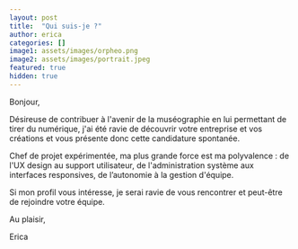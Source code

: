 ```yaml
---
layout: post
title:  "Qui suis-je ?"
author: erica
categories: []
image1: assets/images/orpheo.png
image2: assets/images/portrait.jpeg
featured: true
hidden: true
---
```


Bonjour, 

Désireuse de contribuer à l'avenir de la muséographie en lui permettant de tirer du numérique, j'ai été ravie de découvrir votre entreprise et vos créations et vous présente donc cette candidature spontanée.

Chef de projet expérimentée, ma plus grande force est ma polyvalence : de l'UX design au support utilisateur, de l'administration système aux interfaces responsives, de l’autonomie à la gestion d'équipe.

Si mon profil vous intéresse, je serai ravie de vous rencontrer et peut-être de rejoindre votre équipe.

Au plaisir,

Erica